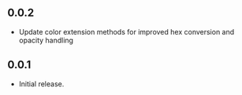 ## 0.0.2

- Update color extension methods for improved hex conversion and opacity handling

## 0.0.1

- Initial release.
